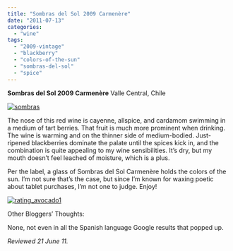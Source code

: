 ```yaml
---
title: "Sombras del Sol 2009 Carmenère"
date: "2011-07-13"
categories:
  - "wine"
tags:
  - "2009-vintage"
  - "blackberry"
  - "colors-of-the-sun"
  - "sombras-del-sol"
  - "spice"
---
```


**Sombras del Sol 2009 Carmenère** Valle Central, Chile

[![](http://s3.amazonaws.com/thegourmez-wpmedia/2011/07/sombras.jpg "sombras")](http://s3.amazonaws.com/thegourmez-wpmedia/2011/07/sombras.jpg)

The nose of this red wine is cayenne, allspice, and cardamom swimming in a medium of tart berries. That fruit is much more prominent when drinking. The wine is warming and on the thinner side of medium-bodied. Just-ripened blackberries dominate the palate until the spices kick in, and the combination is quite appealing to my wine sensibilities. It’s dry, but my mouth doesn’t feel leached of moisture, which is a plus.

Per the label, a glass of Sombras del Sol Carmenère holds the colors of the sun. I’m not sure that’s the case, but since I’m known for waxing poetic about tablet purchases, I’m not one to judge. Enjoy!

[![](http://s3.amazonaws.com/thegourmez-wpmedia/2009/02/rating_avocado1.gif "rating_avocado1")](http://s3.amazonaws.com/thegourmez-wpmedia/2009/02/rating_avocado1.gif)

Other Bloggers’ Thoughts:

None, not even in all the Spanish language Google results that popped up.

_Reviewed 21 June 11._
